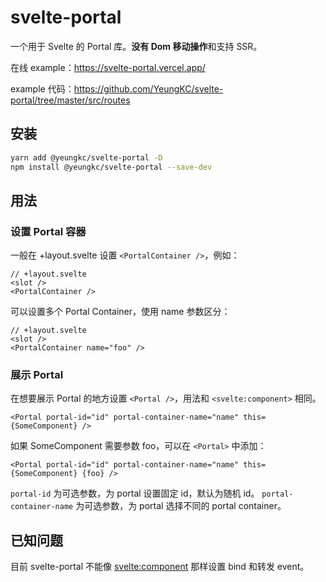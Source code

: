 # svelte-portal

一个用于 Svelte 的 Portal 库。**没有 Dom 移动操作**和支持 SSR。

在线 example：<https://svelte-portal.vercel.app/>

example 代码：<https://github.com/YeungKC/svelte-portal/tree/master/src/routes>

## 安装

```bash
yarn add @yeungkc/svelte-portal -D
npm install @yeungkc/svelte-portal --save-dev
```

## 用法

### 设置 Portal 容器

一般在 +layout.svelte 设置 `<PortalContainer />`，例如：

```svelte
// +layout.svelte
<slot />
<PortalContainer />
```

可以设置多个 Portal Container，使用 name 参数区分：

```svelte
// +layout.svelte
<slot />
<PortalContainer name="foo" />
```

### 展示 Portal

在想要展示 Portal 的地方设置 `<Portal />`，用法和 `<svelte:component>` 相同。

```svelte
<Portal portal-id="id" portal-container-name="name" this={SomeComponent} />
```

如果 SomeComponent 需要参数 foo，可以在 `<Portal>` 中添加：

```svelte
<Portal portal-id="id" portal-container-name="name" this={SomeComponent} {foo} />
```

`portal-id` 为可选参数，为 portal 设置固定 id，默认为随机 id。
`portal-container-name` 为可选参数，为 portal 选择不同的 portal container。

## 已知问题

目前 svelte-portal 不能像 <svelte:component> 那样设置 bind 和转发 event。
